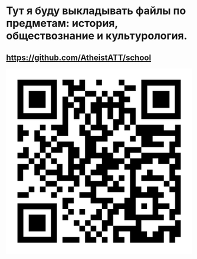 # Тут я буду выкладывать файлы по предметам: история, обществознание и культурология.
## https://github.com/AtheistATT/school

<img src="./img/qr.png" alt="Логотип GitHub" width="600">
